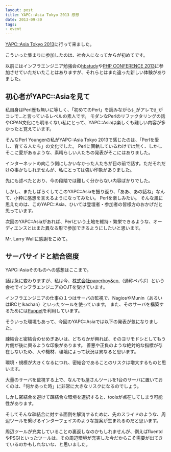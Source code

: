 ```yaml
---
layout: post
title: YAPC::Asia Tokyo 2013 感想
date: 2013-09-30
tags:
- event
---
```

[YAPC::Asia Tokyo 2013](http://yapcasia.org/2013)に行って来ました。

こういった集まりに参加したのは、社会人になってからが初めてです。

以前にはインフラエンジニア勉強会の[hbstudy](http://heartbeats.jp/hbstudy/)や[PHP CONFERENCE 2013](http://phpcon.php.gr.jp/w/2013/)に参加させていただいたことはありますが、それらとはまた違った新しい体験がありました。

## 初心者がYAPC::Asiaを見て

私自身はPerl歴も無いに等しく、「初めてのPerl」を読みながら`$_`がアレで`@_`がコレで…と言っているレベルの素人です。
モダンなPerlのリファクタリングの話やCPAN文化にも明るくない私にとって、YAPC::Asiaは楽しくも難しい内容が多かったと覚えています。

そんなPerl Youngerの私がYAPC::Asia Tokyo 2013で感じたのは、「Perlを愛し、育てる人たち」の文化でした。
Perlに固執しているわけでは無く、しかしそこに愛があるような、素晴らしい人たちの発表がそこにはありました。

インターネットの向こう側にしかいなかった人たちが目の前で話す。ただそれだけの事かもしれませんが、私にとっては強い印象がありました。

先にも述べたとおり、今の段階では難しく分からない内容ばかりでした。

しかし、またしばらくしてこのYAPC::Asiaを振り返り、「ああ、あの話ね」なんて、小粋に感想を言えるようになってみたい。
Perlを楽しみたい。
そんな風に思えたのは、このYAPC::Asia、ひいては登壇者・参加者の皆様方のおかげだと思っています。

次回のYAPC::Asiaがあれば、Perlという土地を維持・繁栄できるような、オーディエンスとはまた異なる形で参加できるようにしたいと思います。

Mr. Larry Wallに感謝をこめて。

## サーバサイドと結合密度

YAPC::Asiaそのものへの感想はここまで。

話は急に変わりますが、私は今、[株式会社paperboy&co.](http://www.paperboy.co.jp/)（通称ペパボ）という会社でインフラエンジニアのOJTを受けています。

インフラエンジニアの仕事の１つはサーバの監視で、NagiosやMunin（あるいはIRCとIkachan）といったツールを使っています。
また、そのサーバを構築するためには[Puppet](https://puppetlabs.com/)を利用しています。

そういった環境もあって、今回のYAPC::Asiaでは以下の発表が気になりました。

<script async class="speakerdeck-embed" data-id="512b43d0044201319a7e5a401ba27687" data-ratio="1.33333333333333" src="//speakerdeck.com/assets/embed.js"></script>

疎結合と密結合のせめぎあいは、どちらかが興れば、そのヨリモドシとしてもう片側が後に興るような印象があります。
善悪や正負のような絶対的な指標が存在しないため、人や機材、環境によって状況は異なると思います。

環境・規模が大きくなるにつれ、密結合であることのリスクは増大するものと思います。

大量のサーバを監視する上で、なんでも屋さんツールを1台のサーバに置いておくのは、「何かあった時」に非常に大きなリスクになるのでしょう。

しかし密結合を避けて疎結合な環境を選択すると、toolsが点在してしまう可能性があります。

そしてそんな疎結合に対する面倒を解消するために、先のスライドのような、周辺ツールを繋げるインターフェイスのような提案が生まれるのだと思います。

周辺ツールが充実していることの裏返しなのかもしれませんが、例えばfluentdやPSGIといったツールは、その周辺環境が充実した今だからこそ需要が出てきているのかもしれないな、と思いました。
